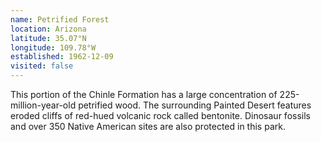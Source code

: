 ```yaml
---
name: Petrified Forest
location: Arizona
latitude: 35.07°N
longitude: 109.78°W
established: 1962-12-09
visited: false
---
```


This portion of the Chinle Formation has a large concentration of 225-million-year-old petrified wood. The surrounding Painted Desert features eroded cliffs of red-hued volcanic rock called bentonite. Dinosaur fossils and over 350 Native American sites are also protected in this park.
